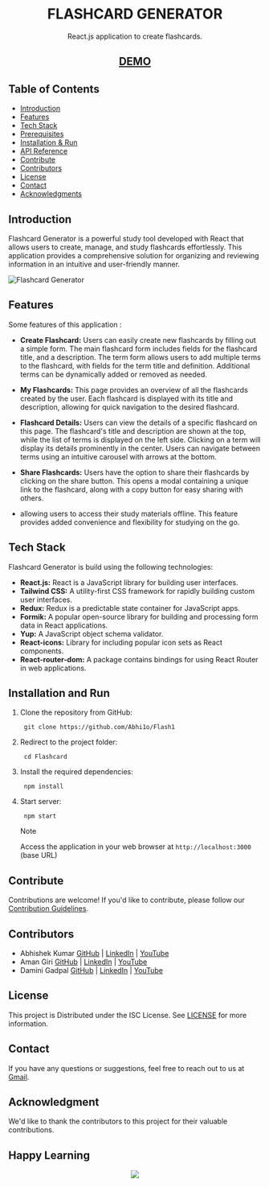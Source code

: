 <h1 align="center"> 
FLASHCARD GENERATOR
</h1>
<p align="center">React.js application to create flashcards.</p>


<h2 align='center'>
<a href='https://get-youtube-subscribers-eight.vercel.app/' target="_blank">DEMO</a>
</h2>

## Table of Contents

- [Introduction ](#introduction)
- [Features ](#features)
- [Tech Stack ](#tech-stack)
- [Prerequisites ](#prerequisites)
- [Installation & Run](#installation-and-run)
- [API Reference ](#api-reference)
- [Contribute ](#contribute)
- [Contributors ](#contributors)
- [License ](#license)
- [Contact ](#contact)
- [Acknowledgments ](#acknowledgments)


## Introduction
Flashcard Generator is a powerful study tool developed with React that allows users to create, manage, and study flashcards effortlessly. This application provides a comprehensive solution for organizing and reviewing information in an intuitive and user-friendly manner.

![Flashcard Generator](https://github.com/Abhi1o/Flash1/assets/87490161/7e4f4776-cd79-4577-bb26-2ef06b30fa0a)

## Features
Some features of this application :
- **Create Flashcard:** Users can easily create new flashcards by filling out a simple form. The main flashcard form includes fields for the flashcard title, and a description. The term form allows users to add multiple terms to the flashcard, with fields for the term title and definition. Additional terms can be dynamically added or removed as needed.

- **My Flashcards:** This page provides an overview of all the flashcards created by the user. Each flashcard is displayed with its title and description, allowing for quick navigation to the desired flashcard.

- **Flashcard Details:** Users can view the details of a specific flashcard on this page. The flashcard's title and description are shown at the top, while the list of terms is displayed on the left side. Clicking on a term will display its details prominently in the center. Users can navigate between terms using an intuitive carousel with arrows at the bottom.

- **Share Flashcards:** Users have the option to share their flashcards by clicking on the share button. This opens a modal containing a unique link to the flashcard, along with a copy button for easy sharing with others.

- allowing users to access their study materials offline. This feature provides added convenience and flexibility for studying on the go.


## Tech Stack
Flashcard Generator is build using the following technologies:

- **React.js:** React is a JavaScript library for building user interfaces.
- **Tailwind CSS:** A utility-first CSS framework for rapidly building custom user interfaces. 
- **Redux:** Redux is a predictable state container for JavaScript apps.
- **Formik:**  A popular open-source library for building and processing form data in React applications.
- **Yup:**  A JavaScript object schema validator.
- **React-icons:** Library for including popular icon sets as React components.
- **React-router-dom:** A package contains bindings for using React Router in web applications.



## Installation and Run
1. Clone the repository from GitHub:
    ```
     git clone https://github.com/Abhi1o/Flash1
    ```
2. Redirect to the project folder:
    ```
     cd Flashcard
    ```
3. Install the required dependencies:
    ```
     npm install
    ```

4. Start server:
    ```
     npm start
    ```
    > [!NOTE]
    > Access the  application in your web browser at `http://localhost:3000` (base URL)



## Contribute
Contributions are welcome! If you'd like to contribute, please follow our [Contribution Guidelines](CONTRIBUTING.md).

## Contributors
- Abhishek Kumar [GitHub](https://github.com/abhi1o) | [LinkedIn](https://linkedin.com/in/abhi--) | [YouTube](https://www.youtube.com/watch?v=1SHSj539rQg)
- Aman Giri [GitHub](https://github.com/amangiri7) | [LinkedIn](https://www.linkedin.com/in/aman-giri-6b3a3b284/) | [YouTube](https://www.youtube.com/watch?v=Ur-M8QxRqQ8)
- Damini Gadpal [GitHub](https://github.com/Daminigadpal) | [LinkedIn](https://www.linkedin.com/in/damini-gadpal-01996716b) | [YouTube](https://youtu.be/tzykJmtIHvg)

## License
This project is Distributed under the ISC License. See [LICENSE](./LICENSE) for more information.

## Contact
If you have any questions or suggestions, feel free to reach out to us at [Gmail](https://mail.google.com/mail/u/0/#inbox?compose=GTvVlcSGLPhhCThjSQBxqqKCTksFHbgmPZGmrTXlskrtrXBgHxRqbmdRdzJJlNBtvTWsTLmjdVLbb).

## Acknowledgment
We'd like to thank the contributors to this project for their valuable contributions.


## Happy Learning

<p align="center">
<a href="https://github.com/Abhi1o/get_youtube_subscribers" title="GET youtube subscriber projects">
<img src="https://img.shields.io/badge/GitHub-100000?style=for-the-badge&logo=github&logoColor=white">
    
</a>
</p>
